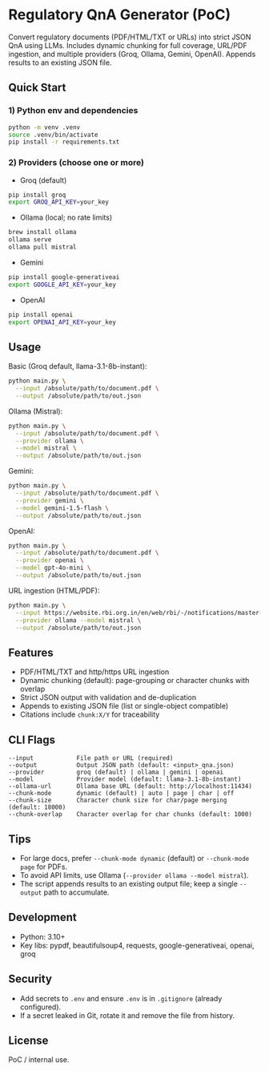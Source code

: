 # Regulatory QnA Generator (PoC)

Convert regulatory documents (PDF/HTML/TXT or URLs) into strict JSON QnA using LLMs. Includes dynamic chunking for full coverage, URL/PDF ingestion, and multiple providers (Groq, Ollama, Gemini, OpenAI). Appends results to an existing JSON file.

## Quick Start

### 1) Python env and dependencies
```bash
python -m venv .venv
source .venv/bin/activate
pip install -r requirements.txt
```

### 2) Providers (choose one or more)

- Groq (default)
```bash
pip install groq
export GROQ_API_KEY=your_key
```

- Ollama (local; no rate limits)
```bash
brew install ollama
ollama serve
ollama pull mistral
```

- Gemini
```bash
pip install google-generativeai
export GOOGLE_API_KEY=your_key
```

- OpenAI
```bash
pip install openai
export OPENAI_API_KEY=your_key
```

## Usage

Basic (Groq default, llama-3.1-8b-instant):
```bash
python main.py \
  --input /absolute/path/to/document.pdf \
  --output /absolute/path/to/out.json
```

Ollama (Mistral):
```bash
python main.py \
  --input /absolute/path/to/document.pdf \
  --provider ollama \
  --model mistral \
  --output /absolute/path/to/out.json
```

Gemini:
```bash
python main.py \
  --input /absolute/path/to/document.pdf \
  --provider gemini \
  --model gemini-1.5-flash \
  --output /absolute/path/to/out.json
```

OpenAI:
```bash
python main.py \
  --input /absolute/path/to/document.pdf \
  --provider openai \
  --model gpt-4o-mini \
  --output /absolute/path/to/out.json
```

URL ingestion (HTML/PDF):
```bash
python main.py \
  --input https://website.rbi.org.in/en/web/rbi/-/notifications/master-circular-housing-finance-for-ucbs#_General \
  --provider ollama --model mistral \
  --output /absolute/path/to/out.json
```

## Features
- PDF/HTML/TXT and http/https URL ingestion
- Dynamic chunking (default): page-grouping or character chunks with overlap
- Strict JSON output with validation and de-duplication
- Appends to existing JSON file (list or single-object compatible)
- Citations include `chunk:X/Y` for traceability

## CLI Flags
```text
--input            File path or URL (required)
--output           Output JSON path (default: <input>_qna.json)
--provider         groq (default) | ollama | gemini | openai
--model            Provider model (default: llama-3.1-8b-instant)
--ollama-url       Ollama base URL (default: http://localhost:11434)
--chunk-mode       dynamic (default) | auto | page | char | off
--chunk-size       Character chunk size for char/page merging (default: 18000)
--chunk-overlap    Character overlap for char chunks (default: 1000)
```

## Tips
- For large docs, prefer `--chunk-mode dynamic` (default) or `--chunk-mode page` for PDFs.
- To avoid API limits, use Ollama (`--provider ollama --model mistral`).
- The script appends results to an existing output file; keep a single `--output` path to accumulate.

## Development
- Python: 3.10+
- Key libs: pypdf, beautifulsoup4, requests, google-generativeai, openai, groq

## Security
- Add secrets to `.env` and ensure `.env` is in `.gitignore` (already configured).
- If a secret leaked in Git, rotate it and remove the file from history.

## License
PoC / internal use.
